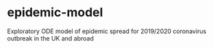 # epidemic-model
Exploratory ODE model of epidemic spread for 2019/2020 coronavirus outbreak in the UK and abroad

